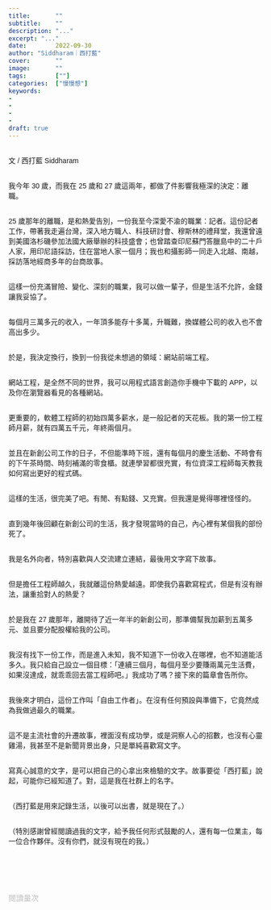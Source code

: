 ```yaml
---
title:       ""
subtitle:    ""
description: "..."
excerpt: "..."
date:        2022-09-30
author: "Siddharam｜西打藍"
cover:       ""
image:       ""
tags:        [""]
categories:  ["慢慢想"]
keywords:
- 
- 
- 
- 
draft: true
---
```


<article style="font-family: 'Noto Sans TC', '微軟正黑體', sans-serif; font-weight: 300;">

<br>文 / 西打藍 Siddharam<br><br>

我今年 30 歲，而我在 25 歲和 27 歲這兩年，都做了件影響我極深的決定：離職。<br><br>

25 歲那年的離職，是和熱愛告別，一份我至今深愛不渝的職業：記者。這份記者工作，帶著我走遍台灣，深入地方職人、科技研討會、穆斯林的禮拜堂，我還曾遠到美國洛杉磯參加法國大廠舉辦的科技盛會；也曾踏查印尼蘇門答臘島中的二十戶人家，用印尼語採訪，住在當地人家一個月；我也和攝影師一同走入北越、南越，採訪落地經商多年的台商故事。<br><br>

這樣一份充滿冒險、變化、深刻的職業，我可以做一輩子，但是生活不允許，金錢讓我妥協了。<br><br>

每個月三萬多元的收入，一年頂多能存十多萬，升職難，換媒體公司的收入也不會高出多少。<br><br>

於是，我決定換行，換到一份我從未想過的領域：網站前端工程。<br><br>

網站工程，是全然不同的世界，我可以用程式語言創造你手機中下載的 APP，以及你在瀏覽器看見的各種網站。<br><br>

更重要的，軟體工程師的初始四萬多薪水，是一般記者的天花板。我的第一份工程師月薪，就有四萬五千元，年終兩個月。<br><br>

並且在新創公司工作的日子，不但能準時下班，還有每個月的慶生活動、不時會有的下午茶時間、時刻補滿的零食櫃。就連學習都很充實，有位資深工程師每天教我如何寫出更好的程式碼。<br><br>

這樣的生活，很完美了吧。有閒、有點錢、又充實。但我還是覺得哪裡怪怪的。<br><br>

直到幾年後回顧在新創公司的生活，我才發現當時的自己，內心裡有某個我的部份死了。<br><br>

我是名外向者，特別喜歡與人交流建立連結，最後用文字寫下故事。<br><br>

但是擔任工程師越久，我就離這份熱愛越遠。即使我仍喜歡寫程式，但是有沒有辦法，讓重拾對人的熱愛？<br><br>

於是我在 27 歲那年，離開待了近一年半的新創公司，那準備幫我加薪到五萬多元、並且要分配股權給我的公司。<br><br>

我沒有找下一份工作，而是進入未知，我不知道下一份收入在哪裡，也不知道能活多久。我只給自己設立一個目標：「連續三個月，每個月至少要賺兩萬元生活費，如果沒達成，就乖乖回去當工程師吧。」我成功了嗎？接下來的篇章會告所你。<br><br>

我後來才明白，這份工作叫「自由工作者」。在沒有任何預設與準備下，它竟然成為我做過最久的職業。<br><br>

這不是主流社會的升遷故事，裡面沒有成功學，或是洞察人心的招數，也沒有心靈雞湯，我甚至不是新聞背景出身，只是單純喜歡寫文字。<br><br>

寫真心誠意的文字，是可以把自己的心拿出來檢驗的文字。故事要從「西打藍」說起，可能你已經知道了。對，這是我在社群上的名字。<br><br>

（西打藍是用來記錄生活，以後可以出書，就是現在了。）<br><br>

（特別感謝曾經閱讀過我的文字，給予我任何形式鼓勵的人，還有每一位業主，每一位合作夥伴。沒有你們，就沒有現在的我。）<br><br>


<br><br><br>

</article>

<div style="color: #bfbfbf; font-size: 15px;" id="busuanzi_container_page_pv">
  閱讀量<span id="busuanzi_value_page_pv"></span>次
</div>

<script src="../../js/post.js"></script>





